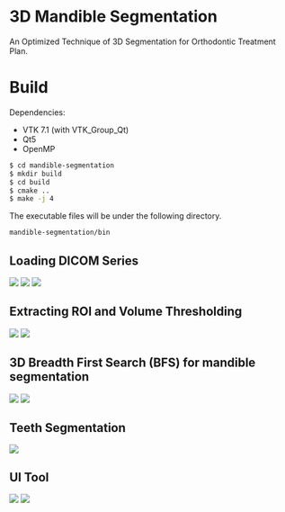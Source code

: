 # 3D Mandible Segmentation 
An Optimized Technique of 3D Segmentation for Orthodontic Treatment Plan. 
# Build 

Dependencies:

* VTK 7.1 (with VTK_Group_Qt)
* Qt5
* OpenMP

```bash
$ cd mandible-segmentation
$ mkdir build 
$ cd build
$ cmake .. 
$ make -j 4
```

The executable files will be under the following directory.

```bash
mandible-segmentation/bin
```

## Loading DICOM Series

![](docs/images/report2/axial.png)
![](docs/images/report2/cronal.png)
![](docs/images/report2/sagittal.png)

## Extracting ROI and Volume Thresholding

![](docs/images/report3/T1100.png)
![](docs/images/report4/BSS.png)


## 3D Breadth First Search (BFS) for mandible segmentation


![](docs/images/report4/RCS.png)
![](docs/images/report4/MCS.png)

## Teeth Segmentation

![](docs/images/report5/MCF1.png)

## UI Tool 

![](docs/images/report7/C15L.png)
![](docs/images/report7/C15U.png)
